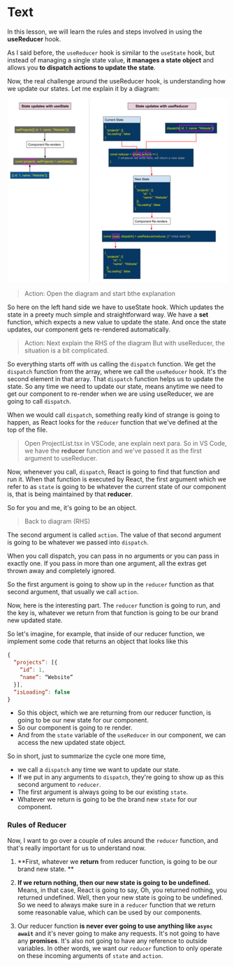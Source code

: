 # Text
In this lesson, we will learn the rules and steps involved in using the **useReducer** hook.

As I said before, the `useReducer` hook is similar to the `useState` hook, but instead of managing a single state value, **it manages a state object** and allows you **to dispatch actions to update the state**.

Now, the real challenge around the useReducer hook, is understanding how we update our states. Let me explain it by a diagram:

![rules](./rules.png)
> Action: Open the diagram and start bthe explanation

So here on the left hand side we have to useState hook. Which updates the state in a preety much simple and straightforward way. We have a **set** function, which expects a new value to update the state. And once the state updates, our component gets re-rendered automatically.

> Action: Next explain the RHS of the diagram
But with useReducer, the situation is a bit complicated.

So everything starts off with us calling the `dispatch` function. We get the `dispatch` function from the array, where we call the `useReducer` hook. It's the second element in that array. That `dispatch` function helps us to update the state. So any time we need to update our state, means  anytime we need to get our component to re-render when we are using useReducer, we are going to call `dispatch`.

When we would call `dispatch`, something really kind of strange is going to happen, as React looks for the `reducer` function that we've defined at the top of the file.

> Open ProjectList.tsx in VSCode, ane explain next para.
So in VS Code, we have the **reducer** function and we've passed it as the first argument to useReducer.


Now, whenever you call, `dispatch`, React is going to find that function and run it. When that function is
 executed by React, the first argument which we refer to as `state` is going to be whatever the current state of our component is, that is being maintained by that **reducer**.

So for you and me, it's going to be an object.

> Back to diagram (RHS)

The second argument is called `action`. The value of that second argument is going to be whatever we passed into `dispatch`.

When you call dispatch, you can pass in no arguments or you can pass in exactly one. If you pass in more than one argument, all the extras get thrown away and completely ignored.

So the first argument is going to show up in the `reducer` function as that second argument, that usually we call `action`.

Now, here is the interesting part. The `reducer` function is going to run, and the key is, whatever we return from that function is going to be our brand new updated state.

So let's imagine, for example, that inside of our reducer function, we implement some code that returns an object that looks like this
```js
{
  “projects”: [{
	“id”: 1,
	“name”: “Website”
  }],
  “isLoading”: false
}
```
- So this object, which we are returning from our reducer function, is going to be our new state for our component. 
- So our component is going to re render.
- And from the `state` variable of the `useReducer` in our component, we can access the new updated state object.

So in short, just to summarize the cycle one more time, 
- we call a `dispatch` any time we want to update our state.
- If we put in any arguments to `dispatch`, they're going to show up as this second argument to `reducer`.
- The first argument is always going to be our existing `state`.
- Whatever we return is going to be the brand new `state` for our component.

### Rules of Reducer
Now, I want to go over a couple of rules around the `reducer` function, and that's really important for us to understand now.

1. **First, whatever we **return** from reducer function, is going to be our brand new state. **
      
2. **If we return nothing, then our new state is going to be undefined.** 
      Means, in that case, React is going to say, Oh, you returned nothing, you returned undefined. Well, then your new state is going to be undefined. So we need to always make sure in a `reducer` function that we return some reasonable value, which can be used by our components.
3. Our reducer function **is never ever going to use anything like `async await`** and it's never going to make any requests. It's not going to have any **promises**. It's also not going to have any reference to outside variables. In other words, we want our `reducer` function to only operate on these incoming arguments of `state` and `action`.

